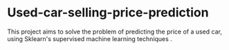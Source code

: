 # Used-car-selling-price-prediction
This project aims to solve the problem of predicting the price of a used car, using Sklearn's supervised machine learning techniques .
